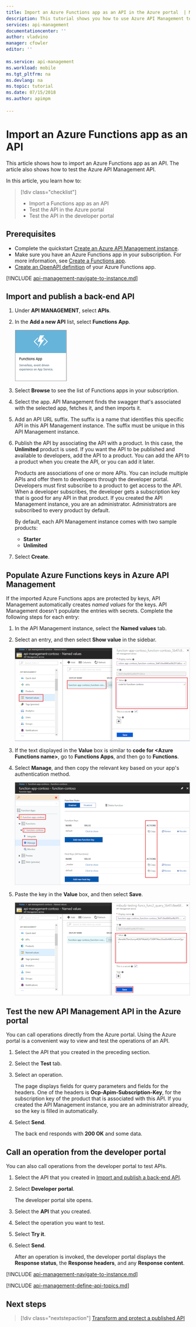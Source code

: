 ```yaml
---
title: Import an Azure Functions app as an API in the Azure portal  | Microsoft Docs
description: This tutorial shows you how to use Azure API Management to import an Azure Functions app as an API.
services: api-management
documentationcenter: ''
author: vladvino
manager: cfowler
editor: ''

ms.service: api-management
ms.workload: mobile
ms.tgt_pltfrm: na
ms.devlang: na
ms.topic: tutorial
ms.date: 07/15/2018
ms.author: apimpm

---
```

# Import an Azure Functions app as an API

This article shows how to import an Azure Functions app as an API. The article also shows how to test the Azure API Management API.

In this article, you learn how to:

> [!div class="checklist"]
> * Import a Functions app as an API
> * Test the API in the Azure portal
> * Test the API in the developer portal

## Prerequisites

+ Complete the quickstart [Create an Azure API Management instance](get-started-create-service-instance.md).
+ Make sure you have an Azure Functions app in your subscription. For more information, see [Create a Functions app](../azure-functions/functions-create-first-azure-function.md#create-a-function-app).
+ [Create an OpenAPI definition](../azure-functions/functions-openapi-definition.md) of your Azure Functions app.

[!INCLUDE [api-management-navigate-to-instance.md](../../includes/api-management-navigate-to-instance.md)]

## <a name="create-api"></a>Import and publish a back-end API

1. Under **API MANAGEMENT**, select **APIs**.
2. In the **Add a new API** list, select **Functions App**.

    ![Functions app](./media/import-function-app-as-api/function-app-api.png)
3. Select **Browse** to see the list of Functions apps in your subscription.
4. Select the app. API Management finds the swagger that's associated with the selected app, fetches it, and then imports it. 
5. Add an API URL suffix. The suffix is a name that identifies this specific API in this API Management instance. The suffix must be unique in this API Management instance.
6. Publish the API by associating the API with a product. In this case, the **Unlimited** product is used. If you want the API to be published and available to developers, add the API to a product. You can add the API to a product when you create the API, or you can add it later.

    Products are associations of one or more APIs. You can include multiple APIs and offer them to developers through the developer portal. Developers must first subscribe to a product to get access to the API. When a developer subscribes, the developer gets a subscription key that is good for any API in that product. If you created the API Management instance, you are an administrator. Administrators are subscribed to every product by default.

    By default, each API Management instance comes with two sample products:

    * **Starter**
    * **Unlimited**   
7. Select **Create**.

## Populate Azure Functions keys in Azure API Management

If the imported Azure Functions apps are protected by keys, API Management automatically creates *named values* for the keys. API Management doesn't populate the entries with secrets. Complete the following steps for each entry:  

1. In the API Management instance, select the **Named values** tab.
2. Select an entry, and then select **Show value** in the sidebar.

    ![Named values](./media/import-function-app-as-api/apim-named-values.png)

3. If the text displayed in the **Value** box is similar to **code for \<Azure Functions name\>**, go to **Functions Apps**, and then go to **Functions**.
4. Select **Manage**, and then copy the relevant key based on your app's authentication method.

    ![Functions app - Copy keys](./media/import-function-app-as-api/azure-functions-app-keys.png)

5. Paste the key in the **Value** box, and then select **Save**.

    ![Functions app - Paste key values](./media/import-function-app-as-api/apim-named-values-2.png)

## Test the new API Management API in the Azure portal

You can call operations directly from the Azure portal. Using the Azure portal is a convenient way to view and test the operations of an API.  

1. Select the API that you created in the preceding section.
2. Select the **Test** tab.
3. Select an operation.

    The page displays fields for query parameters and fields for the headers. One of the headers is **Ocp-Apim-Subscription-Key**, for the subscription key of the product that is associated with this API. If you created the API Management instance, you are an administrator already, so the key is filled in automatically. 
4. Select **Send**.

    The back end responds with **200 OK** and some data.

## <a name="call-operation"></a>Call an operation from the developer portal

You can also call operations from the developer portal to test APIs. 

1. Select the API that you created in [Import and publish a back-end API](#create-api).
2. Select **Developer portal**.

    The developer portal site opens.
3. Select the **API** that you created.
4. Select the operation you want to test.
5. Select **Try it**.
6. Select **Send**.
    
    After an operation is invoked, the developer portal displays the **Response status**, the **Response headers**, and any **Response content**.

[!INCLUDE [api-management-navigate-to-instance.md](../../includes/api-management-append-apis.md)]

[!INCLUDE [api-management-define-api-topics.md](../../includes/api-management-define-api-topics.md)]

## Next steps

> [!div class="nextstepaction"]
> [Transform and protect a published API](transform-api.md)